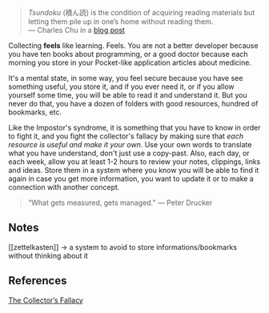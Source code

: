 
> *Tsundoku* (積ん読) is the condition of acquiring reading materials but letting them pile up in one’s home without reading them.  
> — Charles Chu in a [blog post](https://observer.com/2017/05/the-collectors-fallacy-why-we-gather-things-we-dont-need/)

Collecting **feels** like learning. Feels. You are not a better developer because you have ten books about programming, or a good doctor because each morning you store in your Pocket-like application articles about medicine.

It's a mental state, in some way, you feel secure because you have see something useful, you store it, and if you ever need it, or if you allow yourself some time, you will be able to read it and understand it. But you never do that,  you have a dozen of folders with good resources, hundred of bookmarks, etc.

Like the Impostor's syndrome, it is something that you have to know in order to fight it, and you fight the collector's fallacy by making sure that *each resource is useful and make it your own*. Use your own words to translate what you have understand, don't just use a copy-past. Also, each day, or each week, allow you at least 1-2 hours to review your notes, clippings, links and ideas. Store them in a system where you know you will be able to find it again in case you get more information, you want to update it or to make a connection with another concept. 

> “What gets measured, gets managed.” 
> — Peter Drucker


## Notes
[[zettelkasten]] -> a system to avoid to store informations/bookmarks without thinking about it

## References

[The Collector’s Fallacy](https://zettelkasten.de/posts/collectors-fallacy/)


